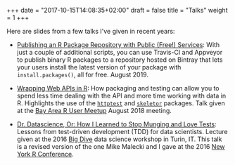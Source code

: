 +++
date = "2017-10-15T14:08:35+02:00"
draft = false
title = "Talks"
weight = 1
+++

Here are slides from a few talks I've given in recent years:

-   [Publishing an R Package Repository with Public (Free!) Services](/talks/r-pkg-repo/): With just a couple of additional scripts, you can use Travis-CI and Appveyor to publish binary R packages to a repository hosted on Bintray that lets your users install the latest version of your package with `install.packages()`, all for free. August 2019.

-   [Wrapping Web APIs in R](/talks/api-in-r/): How packaging and testing can allow you to spend less time dealing with the API and more time working with data in R. Highlights the use of the [`httptest`](/r/httptest/) and [`skeletor`](/r/skeletor/) packages. Talk given at the [Bay Area R User Meetup](https://www.meetup.com/R-Users/events/252169561) August 2018 meeting.

-   [Dr. Datascience, Or: How I Learned to Stop Munging and Love Tests](/talks/testing/): Lessons from test-driven development (TDD) for data scientists. Lecture given at the 2016 [Big Dive](http://bigdive.eu/) data science workshop in Turin, IT. This talk is a revised version of the one Mike Malecki and I gave at the 2016 [New York R Conference](https://rstats.nyc/2016/).
